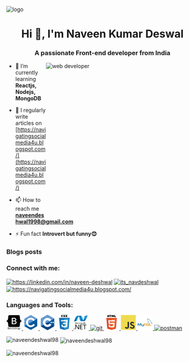 ![logo](https://github.com/naveendeshwal98/naveendeshwal98/blob/main/wallpaper.png)
<h1 align="center">Hi 👋, I'm Naveen Kumar Deswal</h1>
<h3 align="center">A passionate Front-end developer from India</h3>
<img align="right" alt="web developer" width="400" height="400" src="https://jayamwebsolutions.com/img/website.gif" alt="naveendeshwal98" /> </p>

- 🌱 I’m currently learning **Reactjs, Nodejs, MongoDB**

- 📝 I regularly write articles on [https://navigatingsocialmedia4u.blogspot.com/](https://navigatingsocialmedia4u.blogspot.com/)

- 📫 How to reach me **naveendeshwal1998@gmail.com**

- ⚡ Fun fact **Introvert but funny😊**

### Blogs posts
<!-- BLOG-POST-LIST:START -->
<!-- BLOG-POST-LIST:END -->

<h3 align="left">Connect with me:</h3>
<p align="left">
<a href="https://linkedin.com/in/https://linkedin.com/in/naveen-deshwal" target="blank"><img align="center" src="https://raw.githubusercontent.com/rahuldkjain/github-profile-readme-generator/master/src/images/icons/Social/linked-in-alt.svg" alt="https://linkedin.com/in/naveen-deshwal" height="30" width="40" /></a>
<a href="https://instagram.com/its_navdeshwal" target="blank"><img align="center" src="https://raw.githubusercontent.com/rahuldkjain/github-profile-readme-generator/master/src/images/icons/Social/instagram.svg" alt="its_navdeshwal" height="30" width="40" /></a>
<a href="/https://navigatingsocialmedia4u.blogspot.com/" target="blank"><img align="center" src="https://raw.githubusercontent.com/rahuldkjain/github-profile-readme-generator/master/src/images/icons/Social/rss.svg" alt="https://navigatingsocialmedia4u.blogspot.com/" height="30" width="40" /></a>
</p>

<h3 align="left">Languages and Tools:</h3>
<p align="left"> <a href="https://getbootstrap.com" target="_blank" rel="noreferrer"> <img src="https://raw.githubusercontent.com/devicons/devicon/master/icons/bootstrap/bootstrap-plain-wordmark.svg" alt="bootstrap" width="40" height="40"/> </a> <a href="https://www.cprogramming.com/" target="_blank" rel="noreferrer"> <img src="https://raw.githubusercontent.com/devicons/devicon/master/icons/c/c-original.svg" alt="c" width="40" height="40"/> </a> <a href="https://www.w3schools.com/cpp/" target="_blank" rel="noreferrer"> <img src="https://raw.githubusercontent.com/devicons/devicon/master/icons/cplusplus/cplusplus-original.svg" alt="cplusplus" width="40" height="40"/> </a> <a href="https://www.w3schools.com/css/" target="_blank" rel="noreferrer"> <img src="https://raw.githubusercontent.com/devicons/devicon/master/icons/css3/css3-original-wordmark.svg" alt="css3" width="40" height="40"/> </a> <a href="https://dotnet.microsoft.com/" target="_blank" rel="noreferrer"> <img src="https://raw.githubusercontent.com/devicons/devicon/master/icons/dot-net/dot-net-original-wordmark.svg" alt="dotnet" width="40" height="40"/> </a> <a href="https://git-scm.com/" target="_blank" rel="noreferrer"> <img src="https://www.vectorlogo.zone/logos/git-scm/git-scm-icon.svg" alt="git" width="40" height="40"/> </a> <a href="https://www.w3.org/html/" target="_blank" rel="noreferrer"> <img src="https://raw.githubusercontent.com/devicons/devicon/master/icons/html5/html5-original-wordmark.svg" alt="html5" width="40" height="40"/> </a> <a href="https://developer.mozilla.org/en-US/docs/Web/JavaScript" target="_blank" rel="noreferrer"> <img src="https://raw.githubusercontent.com/devicons/devicon/master/icons/javascript/javascript-original.svg" alt="javascript" width="40" height="40"/> </a> <a href="https://www.mysql.com/" target="_blank" rel="noreferrer"> <img src="https://raw.githubusercontent.com/devicons/devicon/master/icons/mysql/mysql-original-wordmark.svg" alt="mysql" width="40" height="40"/> </a> <a href="https://postman.com" target="_blank" rel="noreferrer"> <img src="https://www.vectorlogo.zone/logos/getpostman/getpostman-icon.svg" alt="postman" width="40" height="40"/> </a> </p>

<p><img align="left" src="https://github-readme-stats.vercel.app/api/top-langs?username=naveendeshwal98&show_icons=true&locale=en&layout=compact" alt="naveendeshwal98" /></p>

<p>&nbsp;<img align="center" src="https://github-readme-stats.vercel.app/api?username=naveendeshwal98&show_icons=true&locale=en" alt="naveendeshwal98" /></p>

<p><img align="center" src="https://github-readme-streak-stats.herokuapp.com/?user=naveendeshwal98&" alt="naveendeshwal98" /></p>
